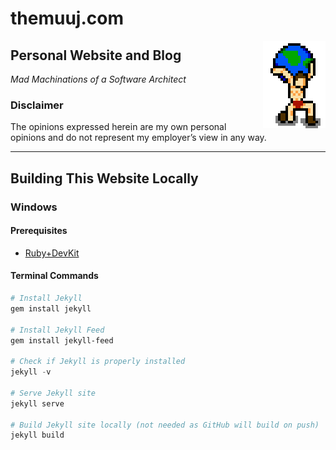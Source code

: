# themuuj.com

<img align="right" alt="8-Bit El Mundo" src="./assets/images/el-mundo.png">

## Personal Website and Blog

*Mad Machinations of a Software Architect*

### Disclaimer

The opinions expressed herein are my own personal opinions and do not represent my employer’s view in any way.

---

## Building This Website Locally

### Windows

#### Prerequisites

- [Ruby+DevKit](https://rubyinstaller.org/downloads/)

#### Terminal Commands

```powershell
# Install Jekyll
gem install jekyll

# Install Jekyll Feed
gem install jekyll-feed

# Check if Jekyll is properly installed
jekyll -v

# Serve Jekyll site
jekyll serve

# Build Jekyll site locally (not needed as GitHub will build on push)
jekyll build
```
